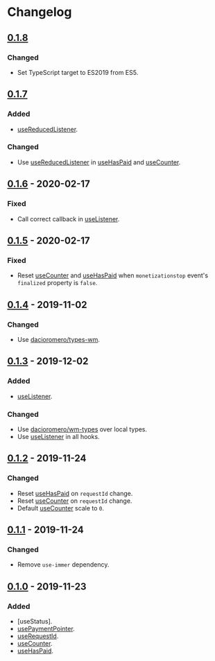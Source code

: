 # Changelog

## [0.1.8]
### Changed
- Set TypeScript target to ES2019 from ES5.

## [0.1.7]
### Added
- [useReducedListener].
### Changed
- Use [useReducedListener] in [useHasPaid] and [useCounter].

## [0.1.6] - 2020-02-17
### Fixed
- Call correct callback in [useListener].

## [0.1.5] - 2020-02-17
### Fixed
- Reset [useCounter] and [useHasPaid] when `monetizationstop` event's `finalized` property is `false`.

## [0.1.4] - 2019-11-02
### Changed
- Use [dacioromero/types-wm](https://github.com/dacioromero/types-wm).

## [0.1.3] - 2019-12-02
### Added
- [useListener].

### Changed
- Use [dacioromero/wm-types](https://github.com/dacioromero/wm-types) over local types.
- Use [useListener] in all hooks.

## [0.1.2] - 2019-11-24
### Changed
- Reset [useHasPaid] on `requestId` change.
- Reset [useCounter] on `requestId` change.
- Default [useCounter] scale to `0`.

## [0.1.1] - 2019-11-24
### Changed
- Remove `use-immer` dependency.

## [0.1.0] - 2019-11-23
### Added
- [useStatus].
- [usePaymentPointer].
- [useRequestId].
- [useCounter].
- [useHasPaid].

[useListener]: README.md#useListener
[useReducedListener]: README.md#useReducedListener
[usePaymentPointer]: README.md#usePaymentPointer
[useRequestId]: README.md#useRequestId
[useCounter]: README.md#useStatus
[useHasPaid]: README.md#useHasPaid

[0.1.8]: https://github.com/dacioromero/react-hook-wm/compare/0.1.7...0.1.8
[0.1.7]: https://github.com/dacioromero/react-hook-wm/compare/0.1.6...0.1.7
[0.1.6]: https://github.com/dacioromero/react-hook-wm/compare/0.1.5...0.1.6
[0.1.5]: https://github.com/dacioromero/react-hook-wm/compare/0.1.4...0.1.5
[0.1.4]: https://github.com/dacioromero/react-hook-wm/compare/0.1.3...0.1.4
[0.1.3]: https://github.com/dacioromero/react-hook-wm/compare/0.1.2...0.1.3
[0.1.2]: https://github.com/dacioromero/react-hook-wm/compare/0.1.1...0.1.2
[0.1.1]: https://github.com/dacioromero/react-hook-wm/compare/0.1.0...0.1.1
[0.1.0]: https://github.com/dacioromero/react-hook-wm/releases/tag/0.1.0
